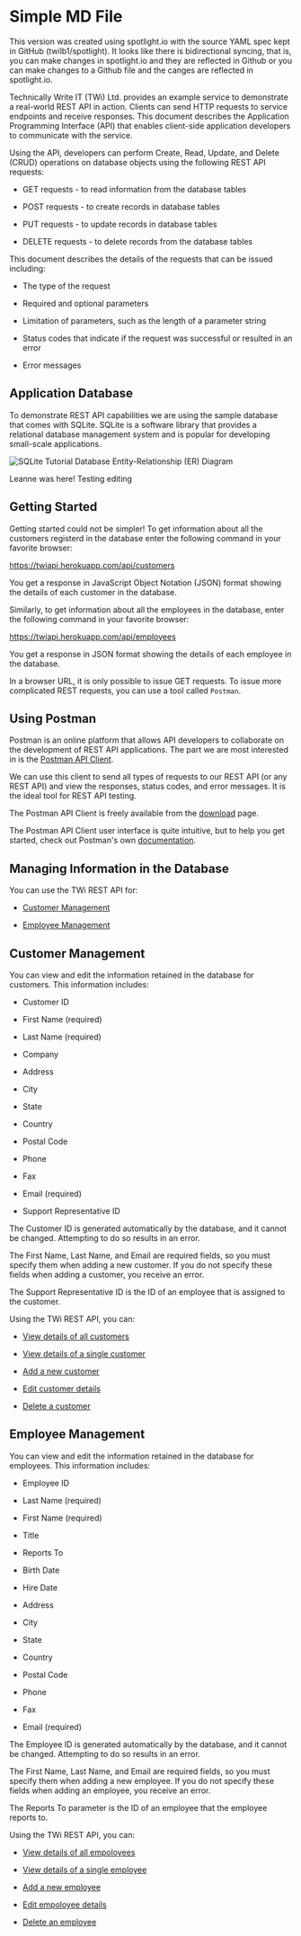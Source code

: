 # Simple MD File

This version was created using spotlight.io with the source YAML spec kept in GitHub (twilb1/spotlight). It looks like there is bidirectional syncing, that is, you can make changes in spotlight.io and they are reflected in Github or you can make changes to a Github file and the canges are reflected in spotlight.io. 

Technically Write IT (TWi) Ltd. provides an example service to demonstrate a real-world REST API in action. Clients can send HTTP requests to service endpoints and receive responses. This document describes the Application Programming Interface (API) that enables client-side application developers to communicate with the service.

Using the API, developers can perform Create, Read, Update, and Delete (CRUD) operations on database objects using the following REST API requests:

  - GET requests - to read information from the database tables

  - POST requests - to create records in database tables

  - PUT requests - to update records in database tables

  - DELETE requests - to delete records from the database tables

This document describes the details of the requests that can be issued including:

  - The type of the request

  - Required and optional parameters

  - Limitation of parameters, such as the length of a parameter string

  - Status codes that indicate if the request was successful or resulted in an error

  -   Error messages

## Application Database

To demonstrate REST API capabilities we are using the sample database that comes with SQLite. SQLite is a software library that provides a relational database management system and is popular for developing small-scale applications.

![SQLite Tutorial Database Entity-Relationship (ER) Diagram](https://twiapi.herokuapp.com/images/SQLite_Tutorial_DB.jpg)

Leanne was here! Testing editing

## Getting Started

Getting started could not be simpler! To get information about all the customers registerd in the database enter the following command in your favorite browser: 

  https://twiapi.herokuapp.com/api/customers

You get a response in JavaScript Object Notation (JSON) format showing the details of each customer in the database.

Similarly, to get information about all the employees in the database, enter the following command in your favorite browser:

  https://twiapi.herokuapp.com/api/employees

You get a response in JSON format showing the details of each employee in the database.

In a browser URL, it is only possible to issue GET requests. To issue more complicated REST requests, you can use a tool called `Postman`.

## Using Postman

Postman is an online platform that allows API developers to collaborate on the development of REST API applications. The part we are most interested in is the [Postman API Client](https://www.postman.com/product/api-client).

We can use this client to send all types of requests to our REST API (or any REST API) and view the responses, status codes, and error messages. It is the ideal tool for REST API testing.

The Postman API Client is freely available from the [download](https://www.postman.com/downloads/) page.

The Postman API Client user interface is quite intuitive, but to help you get started, check out Postman's own [documentation](https://learning.postman.com/docs/postman/launching-postman/introduction/).

## Managing Information in the Database

You can use the TWi REST API for:

  - [Customer Management](#section/Customer-Management)

  - [Employee Management](#section/Employee-Management)

## Customer Management

You can view and edit the information retained in the database for customers. This information includes:

  - Customer ID

  - First Name (required)

  - Last Name (required)

  - Company

  - Address

  - City

  - State

  - Country

  - Postal Code

  - Phone

  - Fax

  - Email (required)

  - Support Representative ID

The Customer ID is generated automatically by the database, and it cannot be changed. Attempting to do so results in an error.

The First Name, Last Name, and Email are required fields, so you must specify them when adding a new customer. If you do not specify these fields when adding a customer, you receive an error.

The Support Representative ID is the ID of an employee that is assigned to the customer.

Using the TWi REST API, you can:

  - [View details of all customers](/docs/twi-rest-api-reference/#b3A6MTY3OTg2NTQ-view-details-of-all-customers)

  - [View details of a single customer](#operation/post-customer) 

  - [Add a new customer](#operation/post-customer)

  - [Edit customer details](#operation/put-customer-info)

  - [Delete a customer](#operation/del-customer)

## Employee Management

You can view and edit the information retained in the database for employees. This information includes:

  - Employee ID

  - Last Name (required)

  - First Name (required)

  - Title

  - Reports To

  - Birth Date

  - Hire Date

  - Address

  - City

  - State

  - Country

  - Postal Code

  - Phone

  - Fax

  - Email (required)

The Employee ID is generated automatically by the database, and it cannot be changed. Attempting to do so results in an error.

The First Name, Last Name, and Email are required fields, so you must specify them when adding a new employee. If you do not specify these fields when adding an employee, you receive an error.

The Reports To parameter is the ID of an employee that the employee reports to.

Using the TWi REST API, you can:

  - [View details of all empoloyees](#operation/get-api-employee)

  - [View details of a single employee](#operation/get-api-employees-Id)

  - [Add a new employee](#operation/post-api-employees)

  - [Edit empoloyee details](#operation/put-api-employees-EmployeeId)

  - [Delete an employee](#operation/del-api-employees-EmployeeId)
